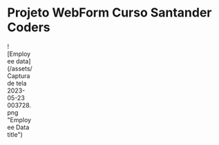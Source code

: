 # Projeto WebForm Curso Santander Coders

<div style="width:60px ; height:60px">
![Employee data](/assets/Captura de tela 2023-05-23 003728.png "Employee Data title")
<div>
